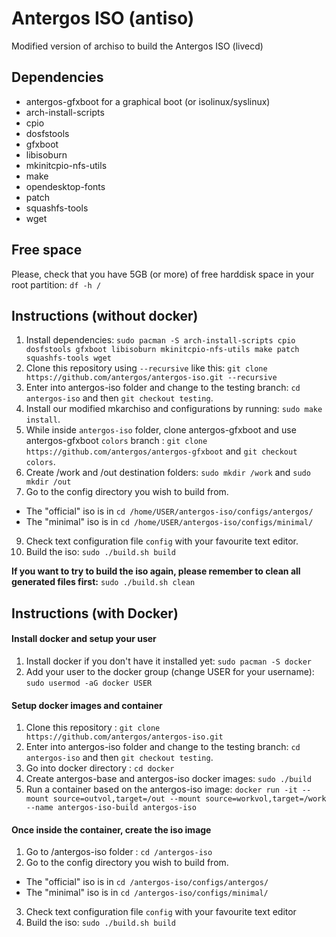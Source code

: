 # Antergos ISO (antiso)
Modified version of archiso to build the Antergos ISO (livecd)

## Dependencies ##
- antergos-gfxboot for a graphical boot (or isolinux/syslinux)
- arch-install-scripts
- cpio
- dosfstools
- gfxboot
- libisoburn
- mkinitcpio-nfs-utils
- make
- opendesktop-fonts
- patch
- squashfs-tools
- wget

## Free space

Please, check that you have 5GB (or more) of free harddisk space in your root partition:
`df -h /`

## Instructions (without docker)

1. Install dependencies:
`sudo pacman -S arch-install-scripts cpio dosfstools gfxboot libisoburn mkinitcpio-nfs-utils make patch squashfs-tools wget`
2. Clone this repository using `--recursive` like this:
`git clone https://github.com/antergos/antergos-iso.git --recursive`
3. Enter into antergos-iso folder and change to the testing branch:
`cd antergos-iso` and then `git checkout testing`.
4. Install our modified mkarchiso and configurations by running:
`sudo make install`.
5. While inside `antergos-iso` folder, clone antergos-gfxboot and use antergos-gfxboot `colors` branch :
`git clone https://github.com/antergos/antergos-gfxboot` and `git checkout colors`.
7. Create /work and /out destination folders:
`sudo mkdir /work` and `sudo mkdir /out`
8. Go to the config directory you wish to build from.
- The "official" iso is in `cd /home/USER/antergos-iso/configs/antergos/`
- The "minimal" iso is in `cd /home/USER/antergos-iso/configs/minimal/`
9. Check text configuration file `config` with your favourite text editor.
10. Build the iso:
`sudo ./build.sh build`

 **If you want to try to build the iso again, please remember to clean all generated files first:** `sudo ./build.sh clean`

## Instructions (with Docker)

#### Install docker and setup your user
1. Install docker if you don't have it installed yet: `sudo pacman -S docker`
2. Add your user to the docker group (change USER for your username): `sudo usermod -aG docker USER`

#### Setup docker images and container
1. Clone this repository : `git clone https://github.com/antergos/antergos-iso.git`
2. Enter into antergos-iso folder and change to the testing branch: `cd antergos-iso` and then `git checkout testing`.
3. Go into docker directory : `cd docker`
4. Create antergos-base and antergos-iso docker images: `sudo ./build`
5. Run a container based on the antergos-iso image:
`docker run -it --mount source=outvol,target=/out --mount source=workvol,target=/work --name antergos-iso-build antergos-iso`

#### Once inside the container, create the iso image
1. Go to /antergos-iso folder : `cd /antergos-iso`
2. Go to the config directory you wish to build from.
- The "official" iso is in `cd /antergos-iso/configs/antergos/`
- The "minimal" iso is in `cd /antergos-iso/configs/minimal/`
3. Check text configuration file `config` with your favourite text editor
4. Build the iso: `sudo ./build.sh build`

